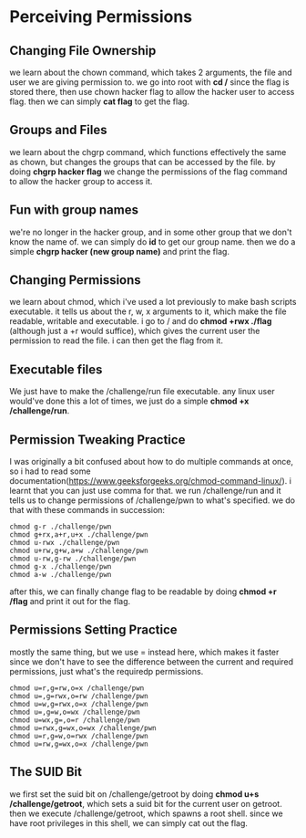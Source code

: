 # Perceiving Permissions

## Changing File Ownership

we learn about the chown command, which takes 2 arguments, the file and user we are giving permission to. we go into root with **cd /** since the flag is stored there, then use chown hacker flag to allow the hacker user to access flag. then we can simply **cat flag** to get the flag.

## Groups and Files

we learn about the chgrp command, which functions effectively the same as chown, but changes the groups that can be accessed by the file. by doing **chgrp hacker flag** we change the permissions of the flag command to allow the hacker group to access it.

## Fun with group names

we're no longer in the hacker group, and in some other group that we don't know the name of. we can simply do **id** to get our group name. then we do a simple **chgrp hacker (new group name)** and print the flag.

## Changing Permissions

we learn about chmod, which i've used a lot previously to make bash scripts executable. it tells us about the r, w, x arguments to it, which make the file readable, writable and executable. i go to / and do **chmod +rwx ./flag** (although just a +r would suffice), which gives the current user the permission to read the file. i can then get the flag from it.

## Executable files

We just have to make the /challenge/run file executable. any linux user would've done this a lot of times, we just do a simple **chmod +x /challenge/run**.

## Permission Tweaking Practice

I was originally a bit confused about how to do multiple commands at once, so i had to read some documentation(https://www.geeksforgeeks.org/chmod-command-linux/). i learnt that you can just use comma for that. we run /challenge/run and it tells us to change permissions of /challenge/pwn to what's specified. we do that with these commands in succession:

```
chmod g-r ./challenge/pwn 
chmod g+rx,a+r,u+x ./challenge/pwn
chmod u-rwx ./challenge/pwn
chmod u+rw,g+w,a+w ./challenge/pwn
chmod u-rw,g-rw ./challenge/pwn
chmod g-x ./challenge/pwn
chmod a-w ./challenge/pwn
```

after this, we can finally change flag to be readable by doing **chmod +r /flag** and print it out for the flag.

## Permissions Setting Practice

mostly the same thing, but we use = instead here, which makes it faster since we don't have to see the difference between the current and required permissions, just what's the requiredp permissions.
```
chmod u=r,g=rw,o=x /challenge/pwn
chmod u=,g=rwx,o=rw /challenge/pwn
chmod u=w,g=rwx,o=x /challenge/pwn
chmod u=,g=w,o=wx /challenge/pwn
chmod u=wx,g=,o=r /challenge/pwn
chmod u=rwx,g=wx,o=wx /challenge/pwn
chmod u=r,g=w,o=rwx /challenge/pwn
chmod u=rw,g=wx,o=x /challenge/pwn
```

## The SUID Bit

we first set the suid bit on /challenge/getroot by doing **chmod u+s /challenge/getroot**, which sets a suid bit for the current user on getroot. then we execute /challenge/getroot, which spawns a root shell. since we have root privileges in this shell, we can simply cat out the flag.
